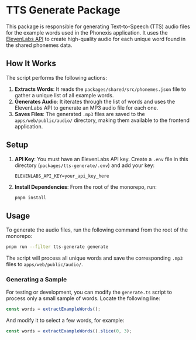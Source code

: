 # TTS Generate Package

This package is responsible for generating Text-to-Speech (TTS) audio files for the example words used in the Phonexis application. It uses the [ElevenLabs API](https://elevenlabs.io/) to create high-quality audio for each unique word found in the shared phonemes data.

## How It Works

The script performs the following actions:

1.  **Extracts Words**: It reads the `packages/shared/src/phonemes.json` file to gather a unique list of all example words.
2.  **Generates Audio**: It iterates through the list of words and uses the ElevenLabs API to generate an MP3 audio file for each one.
3.  **Saves Files**: The generated `.mp3` files are saved to the `apps/web/public/audio/` directory, making them available to the frontend application.

## Setup

1.  **API Key**: You must have an ElevenLabs API key. Create a `.env` file in this directory (`packages/tts-generate/.env`) and add your key:

    ```
    ELEVENLABS_API_KEY=your_api_key_here
    ```

2.  **Install Dependencies**: From the root of the monorepo, run:
    ```bash
    pnpm install
    ```

## Usage

To generate the audio files, run the following command from the root of the monorepo:

```bash
pnpm run --filter tts-generate generate
```

The script will process all unique words and save the corresponding `.mp3` files to `apps/web/public/audio/`.

### Generating a Sample

For testing or development, you can modify the `generate.ts` script to process only a small sample of words. Locate the following line:

```typescript
const words = extractExampleWords();
```

And modify it to select a few words, for example:

```typescript
const words = extractExampleWords().slice(0, 3);
```

